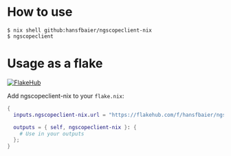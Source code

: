 # How to use
```
$ nix shell github:hansfbaier/ngscopeclient-nix
$ ngscopeclient
```

# Usage as a flake

[![FlakeHub](https://img.shields.io/endpoint?url=https://flakehub.com/f/hansfbaier/ngscopeclient-nix/badge)](https://flakehub.com/flake/hansfbaier/ngscopeclient-nix)

Add ngscopeclient-nix to your `flake.nix`:

```nix
{
  inputs.ngscopeclient-nix.url = "https://flakehub.com/f/hansfbaier/ngscopeclient-nix/*.tar.gz";

  outputs = { self, ngscopeclient-nix }: {
    # Use in your outputs
  };
}

```
